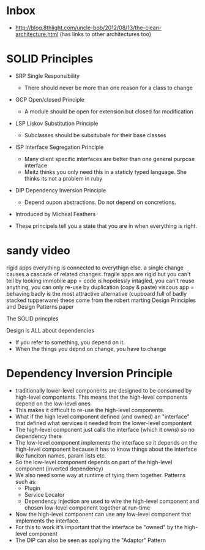 # Inbox

- http://blog.8thlight.com/uncle-bob/2012/08/13/the-clean-architecture.html (has
  links to other architectures too)

# SOLID Principles

- SRP Single Responsibility
    - There should never be more than one reason for a class to change
- OCP Open/closed Principle
    - A module should be open for extension but closed for modification
- LSP Liskov Substitution Principle
    - Subclasses should be subsitubale for their base classes
- ISP Interface Segregation Principle
    - Many client specific interfaces are better than one general purpose
      interface
    - Meitz thinks you only need this in a staticly typed language. She thinks
      its not a problem in ruby
- DIP Dependency Inversion Principle
    - Depend oupon abstractions. Do not depend on concretions.

- Introduced by Micheal Feathers
- These principels tell you a state that you are in when everything is right.

# sandy video

rigid apps everything is connected to everythign else. a single change causes a
cascade of related changes. fragile apps are rigid but you can't tell by looking
immobile app = code is hopelessly intagled, you can't reuse anything, you can
only re-use by duplication (copy & paste) viscous app = behaving badly is the
most attractive alternative (cupboard full of badly stacked tupperware) these
come from the robert marting Design Principles and Design Patterns paper

The SOLID princples

Design is ALL about dependencies

- If you refer to something, you depend on it.
- When the things you depnd on change, you have to change

# Dependency Inversion Principle

- traditionally lower-level components are designed to be consumed by high-level
  compontents. This means that the high-level components depend on the low-level
  ones
- This makes it difficult to re-use the high-level components.
- What if the high level component defined (and owned) an "interface" that
  defined what services it needed from the lower-level compontent
- The high-level component just calls the interface (which it owns) so no
  dependency there
- The low-level component implements the interface so it depends on the
  high-level component because it has to know things about the interface like
  funciton names, param lists etc.
- So the low-level component depends on part of the high-level component
  (inverted dependency)
- We also need some way at runtime of tying them together. Patterns such as:
    - Plugin
    - Service Locator
    - Dependency Injection are used to wire the high-level component and chosen
      low-level component together at run-time
- Now the high-level component can use any low-level component that implements
  the interface.
- For this to work it's important that the interface be "owned" by the
  high-level component
- The DIP can also be seen as applying the "Adaptor" Pattern

